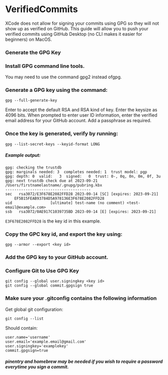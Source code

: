 # VerifiedCommits
XCode does not allow for signing your commits using GPG so they will not show up as verified on GitHub.  This guide will allow you to push your verified commits using GitHub Desktop (no CLI makes it easier for beginners) on MacOS.

### Generate the GPG Key
### Install GPG command line tools.
You may need to use the command gpg2 instead ofgpg.

### Generate a GPG key using the command:

    gpg --full-generate-key

Enter to accept the default RSA and RSA kind of key.
Enter the keysize as 4096 bits.
When prompted to enter user ID information, enter the verified email address for your GitHub account.
Add a passphrase as required.

### Once the key is generated, verify by running:

    gpg --list-secret-keys --keyid-format LONG

##### Example output:
    gpg: checking the trustdb
    gpg: marginals needed: 3  completes needed: 1  trust model: pgp
    gpg: depth: 0  valid:   3  signed:   0  trust: 0-, 0q, 0n, 0m, 0f, 3u
    gpg: next trustdb check due at 2023-09-21
    /Users/firstnamelastname/.gnupg/pubring.kbx
    --------------------------------------
    sec   rsa3072/E3F678E2082FFD28 2023-09-14 [SC] [expires: 2023-09-21]
        EF5B15FEAB93784D5A978136E3F678E2082FFD28
    uid                 [ultimate] test-name (no comment) <test-email@example.com>
    ssb   rsa3072/0AE917C1039735BD 2023-09-14 [E] [expires: 2023-09-21]

```E3F678E2082FFD28``` is the key id in this example.
### Copy the GPC key id, and export the key using:

    gpg --armor --export <key id>

### Add the GPG key to your GitHub account.

### Configure Git to Use GPG Key
    git config --global user.signingkey <key id>
    git config --global commit.gpgsign true

### Make sure your .gitconfig contains the following information
Get global git configuration:

    git config --list
Should contain:

    user.name='username'
    user.email='example.email@gmail.com'
    user.signingkey='examplekey'
    commit.gpgsign=true

##### *pinentry and homebrew may be needed if you wish to require a password everytime you sign a commit.*